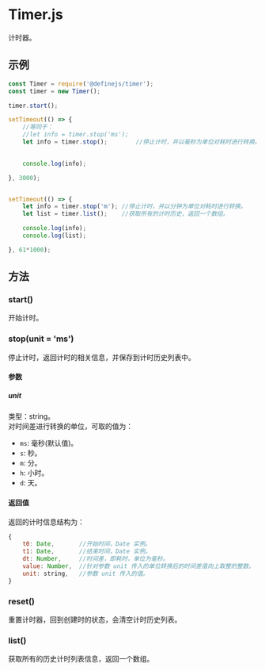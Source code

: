 # Timer.js

计时器。

## 示例

``` javascript
const Timer = require('@definejs/timer');
const timer = new Timer();

timer.start();

setTimeout(() => {
    //等同于：
    //let info = timer.stop('ms');
    let info = timer.stop();        //停止计时，并以毫秒为单位对耗时进行转换。
    

    console.log(info);

}, 3000);


setTimeout(() => {
    let info = timer.stop('m'); //停止计时，并以分钟为单位对耗时进行转换。
    let list = timer.list();    //获取所有的计时历史，返回一个数组。

    console.log(info);
    console.log(list);  

}, 61*1000);

```

## 方法

### start()

开始计时。

### stop(unit = 'ms')

停止计时，返回计时的相关信息，并保存到计时历史列表中。

#### 参数
##### unit 

类型：string。   
对时间差进行转换的单位，可取的值为：  
 - `ms`: 毫秒(默认值)。
 - `s`: 秒。
 - `m`: 分。
 - `h`: 小时。
 - `d`: 天。

#### 返回值
返回的计时信息结构为：  
``` javascript
{ 
    t0: Date,       //开始时间，Date 实例。
    t1: Date,       //结束时间，Date 实例。
    dt: Number,     //时间差，即耗时，单位为毫秒。
    value: Number,  //针对参数 unit 传入的单位转换后的时间差值向上取整的整数。 
    unit: string,   //参数 unit 传入的值。
}
```

### reset()

重置计时器，回到创建时的状态，会清空计时历史列表。

### list()

获取所有的历史计时列表信息，返回一个数组。


